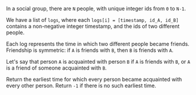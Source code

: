 In a social group, there are `N` people, with unique integer ids from `0` to `N-1`.

We have a list of `logs`, where each `logs[i] = [timestamp, id_A, id_B]` contains a non-negative integer timestamp, and the ids of two different people.

Each log represents the time in which two different people became friends.  Friendship is symmetric: if `A` is friends with `B`, then `B` is friends with `A`.

Let's say that person `A` is acquainted with person `B` if `A` is friends with `B`, or `A` is a friend of someone acquainted with `B`.

Return the earliest time for which every person became acquainted with every other person. Return `-1` if there is no such earliest time.
